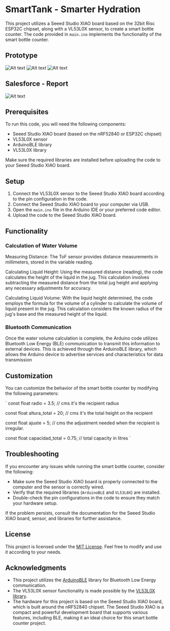 # SmartTank - Smarter Hydration

This project utilizes a Seeed Studio XIAO board based on the 32bit Risc ESP32C chipset, along with a VL53L0X sensor, to create a smart bottle counter. The code provided in `main.ino` implements the functionality of the smart bottle counter.

## Prototype
![Alt text](https://github.com/krukmat/SmartBott/blob/891acec7f37bfd816daf892cae49eb40f58c4b02/images/4.jpg "First prototype")
![Alt text](https://github.com/krukmat/SmartBott/blob/891acec7f37bfd816daf892cae49eb40f58c4b02/images/5.jpg "Sensor")
![Alt text](https://github.com/krukmat/SmartBott/blob/891acec7f37bfd816daf892cae49eb40f58c4b02/images/7.jpg "Sensor")

## Salesforce - Report
![Alt text](https://github.com/krukmat/SmartBott/blob/891acec7f37bfd816daf892cae49eb40f58c4b02/images/salesforce-1.jpg "Home")



## Prerequisites

To run this code, you will need the following components:

- Seeed Studio XIAO board (based on the nRF52840 or ESP32C chipset)
- VL53L0X sensor
- ArduinoBLE library
- VL53L0X library

Make sure the required libraries are installed before uploading the code to your Seeed Studio XIAO board.

## Setup

1. Connect the VL53L0X sensor to the Seeed Studio XIAO board according to the pin configuration in the code.
2. Connect the Seeed Studio XIAO board to your computer via USB.
3. Open the `main.ino` file in the Arduino IDE or your preferred code editor.
4. Upload the code to the Seeed Studio XIAO board.

## Functionality

### Calculation of Water Volume
Measuring Distance: The ToF sensor provides distance measurements in millimeters, stored in the variable reading.

Calculating Liquid Height: Using the measured distance (reading), the code calculates the height of the liquid in the jug. This calculation involves subtracting the measured distance from the total jug height and applying any necessary adjustments for accuracy.

Calculating Liquid Volume: With the liquid height determined, the code employs the formula for the volume of a cylinder to calculate the volume of liquid present in the jug. This calculation considers the known radius of the jug's base and the measured height of the liquid.

### Bluetooth Communication
Once the water volume calculation is complete, the Arduino code utilizes Bluetooth Low Energy (BLE) communication to transmit this information to external devices. This is achieved through the ArduinoBLE library, which allows the Arduino device to advertise services and characteristics for data transmission

## Customization

You can customize the behavior of the smart bottle counter by modifying the following parameters:

`
const float radio = 3.5; // cms it's the recipient radius

const float altura_total = 20; // cms it's the total height on the recipient

const float ajuste = 5; // cms the adjustment needed when the recipient is irregular. 

const float capacidad_total = 0.75; // total capacity in litres
`

## Troubleshooting

If you encounter any issues while running the smart bottle counter, consider the following:

- Make sure the Seeed Studio XIAO board is properly connected to the computer and the sensor is correctly wired.
- Verify that the required libraries (`ArduinoBLE` and `VL53L0X`) are installed.
- Double-check the pin configurations in the code to ensure they match your hardware setup.

If the problem persists, consult the documentation for the Seeed Studio XIAO board, sensor, and libraries for further assistance.

## License

This project is licensed under the [MIT License](LICENSE). Feel free to modify and use it according to your needs.

## Acknowledgments

- This project utilizes the [ArduinoBLE](https://www.arduino.cc/en/Reference/ArduinoBLE) library for Bluetooth Low Energy communication.
- The VL53L0X sensor functionality is made possible by the [VL53L0X library](https://github.com/pololu/vl53l0x-arduino).
- The hardware for this project is based on the Seeed Studio XIAO board, which is built around the nRF52840 chipset. The Seeed Studio XIAO is a compact and powerful development board that supports various features, including BLE, making it an ideal choice for this smart bottle counter project.
